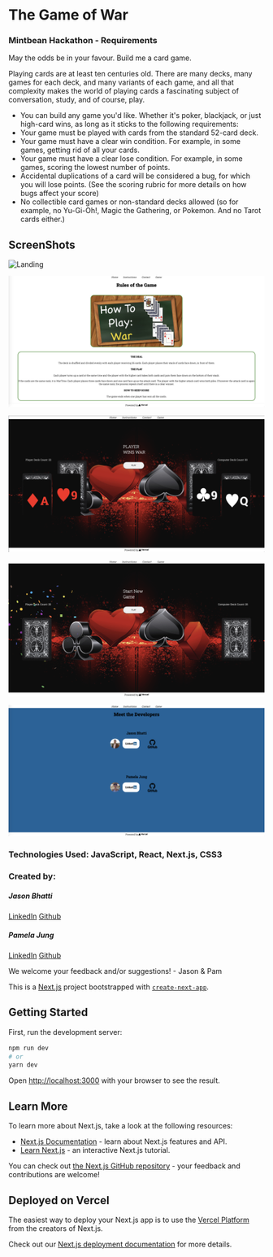 # The Game of War
### Mintbean Hackathon - Requirements
May the odds be in your favour. Build me a card game.

Playing cards are at least ten centuries old. There are many decks, many games for each deck, and many variants of each game, and all that complexity makes the world of playing cards a fascinating subject of conversation, study, and of course, play.

- You can build any game you'd like. Whether it's poker, blackjack, or just high-card wins, as long as it sticks to the following requirements:
- Your game must be played with cards from the standard 52-card deck.
- Your game must have a clear win condition. For example, in some games, getting rid of all your cards.
- Your game must have a clear lose condition. For example, in some games, scoring the lowest number of points.
- Accidental duplications of a card will be considered a bug, for which you will lose points. (See the scoring rubric for more details on how bugs affect your score)
- No collectible card games or non-standard decks allowed (so for example, no Yu-Gi-Oh!, Magic the Gathering, or Pokemon. And no Tarot cards either.)

## ScreenShots
![Landing](war-card-game/public/Landing.png?raw=true)


![Instructions](war-card-game/public/Rules.png?raw=true)


![Gameplay](/war-card-game/public/WarGamePlay.png?raw=true)


![PlayerWinAnimation](war-card-game/public/ConfettiAnimation.png?raw=true)


![LinkedinLanding](war-card-game/public/LinkedinLanding.png?raw=true)

### Technologies Used: JavaScript, React, Next.js, CSS3

### Created by:
##### Jason Bhatti
[LinkedIn](https://www.linkedin.com/in/jasonbhatti/) [Github](https://github.com/bhattibytes)

##### Pamela Jung
[LinkedIn](https://www.linkedin.com/in/pamjung/) [Github](https://github.com/pamify)

We welcome your feedback and/or suggestions! - Jason & Pam

This is a [Next.js](https://nextjs.org/) project bootstrapped with [`create-next-app`](https://github.com/vercel/next.js/tree/canary/packages/create-next-app).

## Getting Started

First, run the development server:

```bash
npm run dev
# or
yarn dev
```

Open [http://localhost:3000](http://localhost:3000) with your browser to see the result.

## Learn More

To learn more about Next.js, take a look at the following resources:

- [Next.js Documentation](https://nextjs.org/docs) - learn about Next.js features and API.
- [Learn Next.js](https://nextjs.org/learn) - an interactive Next.js tutorial.

You can check out [the Next.js GitHub repository](https://github.com/vercel/next.js/) - your feedback and contributions are welcome!

## Deployed on Vercel

The easiest way to deploy your Next.js app is to use the [Vercel Platform](https://vercel.com/new?utm_medium=default-template&filter=next.js&utm_source=create-next-app&utm_campaign=create-next-app-readme) from the creators of Next.js.

Check out our [Next.js deployment documentation](https://nextjs.org/docs/deployment) for more details.
